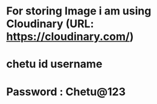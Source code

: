 # For storing Image i am using Cloudinary (URL: https://cloudinary.com/)

# chetu id username
# Password : Chetu@123 